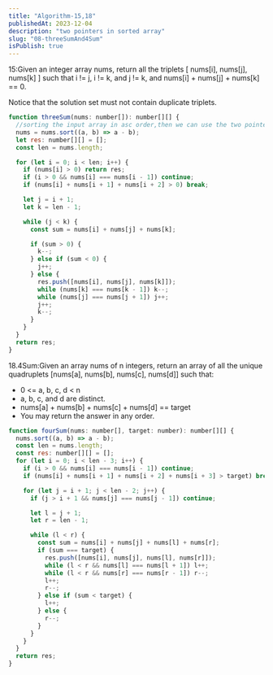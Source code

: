 ```yaml
---
title: "Algorithm-15,18"
publishedAt: 2023-12-04
description: "two pointers in sorted array"
slug: "08-threeSumAnd4Sum"
isPublish: true
---
```


15:Given an integer array nums, return all the triplets [ nums[i], nums[j], nums[k] ] such that i != j, i != k, and j != k, and nums[i] + nums[j] + nums[k] == 0.

Notice that the solution set must not contain duplicate triplets.

```js
function threeSum(nums: number[]): number[][] {
  //sorting the input array in asc order,then we can use the two pointers to find the trplets.
  nums = nums.sort((a, b) => a - b);
  let res: number[][] = [];
  const len = nums.length;

  for (let i = 0; i < len; i++) {
    if (nums[i] > 0) return res;
    if (i > 0 && nums[i] === nums[i - 1]) continue;
    if (nums[i] + nums[i + 1] + nums[i + 2] > 0) break;

    let j = i + 1;
    let k = len - 1;

    while (j < k) {
      const sum = nums[i] + nums[j] + nums[k];

      if (sum > 0) {
        k--;
      } else if (sum < 0) {
        j++;
      } else {
        res.push([nums[i], nums[j], nums[k]]);
        while (nums[k] === nums[k - 1]) k--;
        while (nums[j] === nums[j + 1]) j++;
        j++;
        k--;
      }
    }
  }
  return res;
}
```

18.4Sum:Given an array nums of n integers, return an array of all the unique quadruplets [nums[a], nums[b], nums[c], nums[d]] such that:

- 0 <= a, b, c, d < n
- a, b, c, and d are distinct.
- nums[a] + nums[b] + nums[c] + nums[d] == target
- You may return the answer in any order.

```js
function fourSum(nums: number[], target: number): number[][] {
  nums.sort((a, b) => a - b);
  const len = nums.length;
  const res: number[][] = [];
  for (let i = 0; i < len - 3; i++) {
    if (i > 0 && nums[i] === nums[i - 1]) continue;
    if (nums[i] + nums[i + 1] + nums[i + 2] + nums[i + 3] > target) break;

    for (let j = i + 1; j < len - 2; j++) {
      if (j > i + 1 && nums[j] === nums[j - 1]) continue;

      let l = j + 1;
      let r = len - 1;

      while (l < r) {
        const sum = nums[i] + nums[j] + nums[l] + nums[r];
        if (sum === target) {
          res.push([nums[i], nums[j], nums[l], nums[r]]);
          while (l < r && nums[l] === nums[l + 1]) l++;
          while (l < r && nums[r] === nums[r - 1]) r--;
          l++;
          r--;
        } else if (sum < target) {
          l++;
        } else {
          r--;
        }
      }
    }
  }
  return res;
}
```
